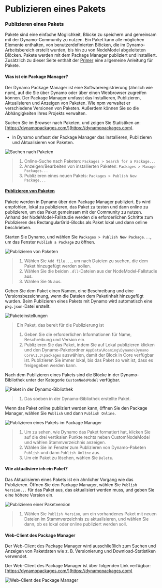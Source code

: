 # Publizieren eines Pakets 

### Publizieren eines Pakets <a href="#publish-a-package" id="publish-a-package"></a>

Pakete sind eine einfache Möglichkeit, Blöcke zu speichern und gemeinsam mit der Dynamo-Community zu nutzen. Ein Paket kann alle möglichen Elemente enthalten, von benutzerdefinierten Blöcken, die im Dynamo-Arbeitsbereich erstellt wurden, bis hin zu von NodeModel abgeleiteten Blöcken. Pakete werden mit dem Package Manager publiziert und installiert. Zusätzlich zu dieser Seite enthält der [Primer](https://primer2.dynamobim.org/6_custom_nodes_and_packages/6-2_packages/1-introduction) eine allgemeine Anleitung für Pakete.

#### Was ist ein Package Manager? <a href="#what-is-a-package-manager" id="what-is-a-package-manager"></a>

Der Dynamo Package Manager ist eine Softwareregistrierung (ähnlich wie npm), auf die Sie über Dynamo oder über einen Webbrowser zugreifen können. Der Package Manager umfasst das Installieren, Publizieren, Aktualisieren und Anzeigen von Paketen. Wie npm verwaltet er verschiedene Versionen von Paketen. Außerdem können Sie so die Abhängigkeiten Ihres Projekts verwalten.

Suchen Sie im Browser nach Paketen, und zeigen Sie Statistiken an: [https://dynamopackages.com/](https://dynamopackages.com).

* In Dynamo umfasst der Package Manager das Installieren, Publizieren und Aktualisieren von Paketen.

![Suchen nach Paketen](images/dynamopackagemanager.jpg)

> 1. Online-Suche nach Paketen: `Packages > Search for a Package...`
> 2. Anzeigen/Bearbeiten von installierten Paketen: `Packages > Manage Packages...`
> 3. Publizieren eines neuen Pakets: `Packages > Publish New Package...`

#### <a href="#publishing-a-package" id="publishing-a-package">Publizieren von Paketen</a>

Pakete werden in Dynamo über den Package Manager publiziert. Es wird empfohlen, lokal zu publizieren, das Paket zu testen und dann online zu publizieren, um das Paket gemeinsam mit der Community zu nutzen. Anhand der NodeModel-Fallstudie werden die erforderlichen Schritte zum Publizieren des RectangularGrid-Blocks als Paket lokal und dann online beschrieben.

Starten Sie Dynamo, und wählen Sie `Packages > Publish New Package...`, um das Fenster `Publish a Package` zu öffnen.

![Publizieren von Paketen](images/dyn-publish-package-add-files.jpg)

> 1. Wählen Sie `Add file...`, um nach Dateien zu suchen, die dem Paket hinzugefügt werden sollen.
> 2. Wählen Sie die beiden `.dll`-Dateien aus der NodeModel-Fallstudie aus.
> 3. Wählen Sie `Ok` aus.

Geben Sie dem Paket einen Namen, eine Beschreibung und eine Versionsbezeichnung, wenn die Dateien dem Paketinhalt hinzugefügt wurden. Beim Publizieren eines Pakets mit Dynamo wird automatisch eine `pkg.json`-Datei erstellt.

![Paketeinstellungen](images/dyn-publish-package.jpg)

> Ein Paket, das bereit für die Publizierung ist
>
> 1. Geben Sie die erforderlichen Informationen für Name, Beschreibung und Version ein.
> 2. Publizieren Sie das Paket, indem Sie auf Lokal publizieren klicken und den Dynamo-Paketordner `AppData\Roaming\Dynamo\Dynamo Core\1.3\packages` auswählen, damit der Block in Core verfügbar ist. Publizieren Sie immer lokal, bis das Paket so weit ist, dass es freigegeben werden kann.

Nach dem Publizieren eines Pakets sind die Blöcke in der Dynamo-Bibliothek unter der Kategorie `CustomNodeModel` verfügbar.

![Paket in der Dynamo-Bibliothek](images/dyn-publish-package-library.jpg)

> 1. Das soeben in der Dynamo-Bibliothek erstellte Paket.

Wenn das Paket online publiziert werden kann, öffnen Sie den Package Manager, wählen Sie `Publish` und dann `Publish Online`.

![Publizieren eines Pakets im Package Manager](images/dyn-publish-package-directory.jpg)

> 1. Um zu sehen, wie Dynamo das Paket formatiert hat, klicken Sie auf die drei vertikalen Punkte rechts neben CustomNodeModel und wählen Stammverzeichnis anzeigen.
> 2. Wählen Sie im Fenster zum Publizieren von Dynamo-Paketen `Publish` und dann `Publish Online` aus.
> 3. Um ein Paket zu löschen, wählen Sie `Delete`.

#### Wie aktualisiere ich ein Paket? <a href="#how-do-i-update-a-package" id="how-do-i-update-a-package"></a>

Das Aktualisieren eines Pakets ist ein ähnlicher Vorgang wie das Publizieren. Öffnen Sie den Package Manager, wählen Sie `Publish Version...` für das Paket aus, das aktualisiert werden muss, und geben Sie eine höhere Version ein.

![Publizieren einer Paketversion](images/dyn-publish-package-version.jpg)

> 1. Wählen Sie `Publish Version`, um ein vorhandenes Paket mit neuen Dateien im Stammverzeichnis zu aktualisieren, und wählen Sie dann, ob es lokal oder online publiziert werden soll.

#### Web-Client des Package Manager <a href="#package-manager-web-client" id="package-manager-web-client"></a>

Der Web-Client des Package Manager wird ausschließlich zum Suchen und Anzeigen von Paketdaten wie z. B. Versionierung und Download-Statistiken verwendet.

Der Web-Client des Package Manager ist über folgenden Link verfügbar: [https://dynamopackages.com/](https://dynamopackages.com)

![Web-Client des Package Manager](images/packagemanager-browser.jpg)
